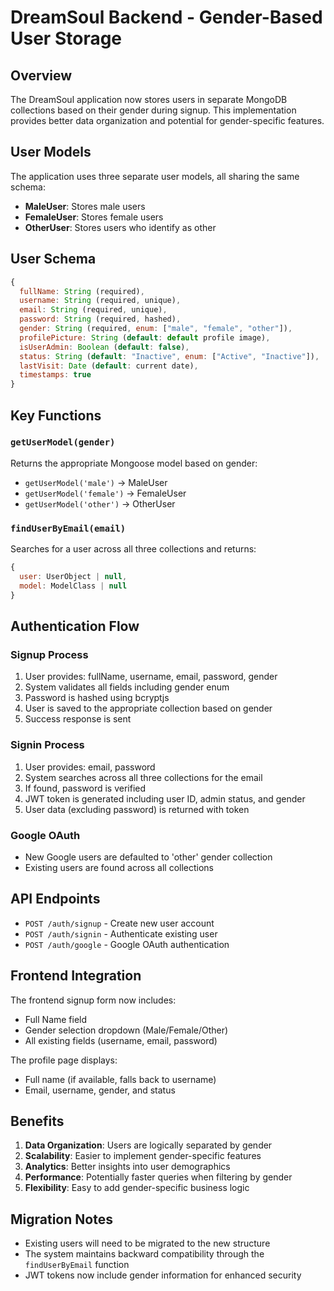 # DreamSoul Backend - Gender-Based User Storage

## Overview

The DreamSoul application now stores users in separate MongoDB collections based on their gender during signup. This implementation provides better data organization and potential for gender-specific features.

## User Models

The application uses three separate user models, all sharing the same schema:

- **MaleUser**: Stores male users
- **FemaleUser**: Stores female users  
- **OtherUser**: Stores users who identify as other

## User Schema

```javascript
{
  fullName: String (required),
  username: String (required, unique),
  email: String (required, unique),
  password: String (required, hashed),
  gender: String (required, enum: ["male", "female", "other"]),
  profilePicture: String (default: default profile image),
  isUserAdmin: Boolean (default: false),
  status: String (default: "Inactive", enum: ["Active", "Inactive"]),
  lastVisit: Date (default: current date),
  timestamps: true
}
```

## Key Functions

### `getUserModel(gender)`
Returns the appropriate Mongoose model based on gender:
- `getUserModel('male')` → MaleUser
- `getUserModel('female')` → FemaleUser
- `getUserModel('other')` → OtherUser

### `findUserByEmail(email)`
Searches for a user across all three collections and returns:
```javascript
{
  user: UserObject | null,
  model: ModelClass | null
}
```

## Authentication Flow

### Signup Process
1. User provides: fullName, username, email, password, gender
2. System validates all fields including gender enum
3. Password is hashed using bcryptjs
4. User is saved to the appropriate collection based on gender
5. Success response is sent

### Signin Process
1. User provides: email, password
2. System searches across all three collections for the email
3. If found, password is verified
4. JWT token is generated including user ID, admin status, and gender
5. User data (excluding password) is returned with token

### Google OAuth
- New Google users are defaulted to 'other' gender collection
- Existing users are found across all collections

## API Endpoints

- `POST /auth/signup` - Create new user account
- `POST /auth/signin` - Authenticate existing user
- `POST /auth/google` - Google OAuth authentication

## Frontend Integration

The frontend signup form now includes:
- Full Name field
- Gender selection dropdown (Male/Female/Other)
- All existing fields (username, email, password)

The profile page displays:
- Full name (if available, falls back to username)
- Email, username, gender, and status

## Benefits

1. **Data Organization**: Users are logically separated by gender
2. **Scalability**: Easier to implement gender-specific features
3. **Analytics**: Better insights into user demographics
4. **Performance**: Potentially faster queries when filtering by gender
5. **Flexibility**: Easy to add gender-specific business logic

## Migration Notes

- Existing users will need to be migrated to the new structure
- The system maintains backward compatibility through the `findUserByEmail` function
- JWT tokens now include gender information for enhanced security 